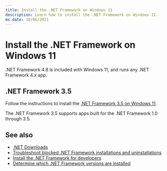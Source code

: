 ```yaml
---
title: Install the .NET Framework on Windows 11
description: Learn how to install the .NET Framework on Windows 11.
ms.date: 10/06/2021
---
```

# Install the .NET Framework on Windows 11

.NET Framework 4.8 is included with Windows 11, and runs any .NET Framework 4.x app.

## .NET Framework 3.5

Follow the instructions to install the [.NET Framework 3.5 on Windows 11](dotnet-35-windows.md).

The .NET Framework 3.5 supports apps built for the .NET Framework 1.0 through 3.5.

## See also

- [.NET Downloads](https://dotnet.microsoft.com/download)
- [Troubleshoot blocked .NET Framework installations and uninstallations](troubleshoot-blocked-installations-and-uninstallations.md)
- [Install the .NET Framework for developers](guide-for-developers.md)
- [Determine which .NET Framework versions are installed](../migration-guide/how-to-determine-which-versions-are-installed.md)
